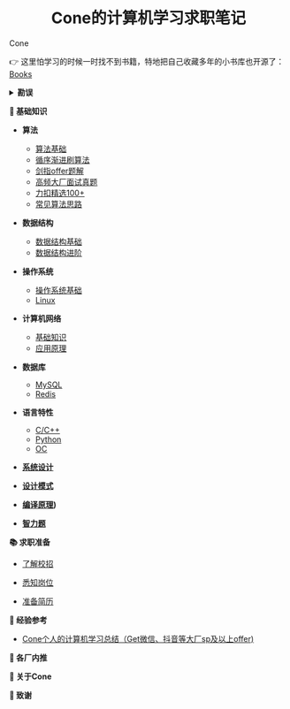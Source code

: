 <p id="CS指南"></p>

<h1 align="center">Cone的计算机学习求职笔记</h1>
<div align="left>
Cone在校招求职路上以及学习路上走过很多坑，本着开源的精神把自己一路上的总结开源给大家，一起共勉学习。
📚 献给求职者、初学者的一份基础知识总结，包括C/C++语言、常见数据结构算法、操作系统、数据库、计算机网络、编译原理等知识总结。

</div>

👉 该资料适用于**校招求职应届生**以及在校初学者们**** 作者：[Cone](doc/aboutMe/aboutMe.md#关于Cone)

👉 这里怕学习的时候一时找不到书籍，特地把自己收藏多年的小书库也开源了：[Books](https://github.com/forthespada/CS-Books)

<b><details><summary>勘误</summary></b>

本人水平有限，本站内容如有错误，欢迎提交 **[issue](https://github.com/zhangchione/CS-Guide/issues)**，一起学习进步。

</details>

**🍵 基础知识**

- **算法**
  - [算法基础](doc/algorithm/算法基础.md)
  - [循序渐进刷算法](doc/algorithm/循序渐进刷算法.md)
  - [剑指offer题解](doc/algorithm/剑指offer题解.md)
  - [高频大厂面试真题](doc/algorithm/高频大厂面试真题.md)
  - [力扣精选100+](doc/algorithm/力扣精选100+.md)
  - [常见算法思路](doc/algorith/常见算法思路.md)

- **数据结构**
  - [数据结构基础](doc/dataStruct/数据结构基础.md)
  - [数据结构进阶](doc/algorithm/数据结构进阶.md)

- **操作系统**
  - [操作系统基础](doc/os/操作系统基础.md)
  - [Linux](doc/os/Linux.md)


- **计算机网络**
  - [基础知识](doc/net/基础知识.md)
  - [应用原理](doc/net/应用原理.md)


- **数据库**
  - [MySQL](doc/database/MySQL.md)
  - [Redis](doc/database/Redis.md)

- **语言特性**
  - [C/C++](doc/language/C++.md)
  - [Python](doc/language/Python.md)
  - [OC](doc/language/OC.md)

- **[系统设计](doc/系统设计.md)**
- **[设计模式](doc/设计模式.md)**
- **[编译原理](doc/编译原理.md))**
- **[智力题](doc/智力题.md)**

**📚 求职准备**
- [了解校招](doc/prepare/了解校招.md)

- [悉知岗位](doc/prepare/悉知岗位.md)

- [准备简历](doc/prepare/准备简历.md)

**🦋 经验参考**
- [Cone个人的计算机学习总结（Get微信、抖音等大厂sp及以上offer)](https://mp.weixin.qq.com/s/JYygXswtLPrLjqTLMlZGKw)

**🔨 各厂内推**

**🐼 关于Cone**

**🏅 致谢**

